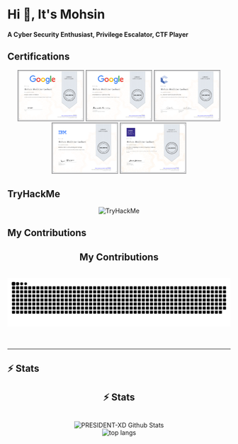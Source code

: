 # Hi 👋, It's Mohsin

#### A Cyber Security Enthusiast, Privilege Escalator, CTF Player

## Certifications

<div align="center">
  <img src="assets/python-google.png" alt="eCPPTv2" width="150">
  <img src="assets/cybersecurity.png" alt="CCNA" width="150">
  <img src="assets/Cpp.png" alt="eCPPTv2" width="150">
  <img src="assets/IBM.png" alt="CCNA" width="150">
  <img src="assets/bash.png" alt="CCNA" width="150">
</div>

## TryHackMe

<div align="center">
  <img src="https://tryhackme-badges.s3.amazonaws.com/President..png" alt="TryHackMe">
</div>

## My Contributions

<div align="center">
  <h2>My Contributions</h2>
  <br>
  <img alt="snake eating my contributions" src="https://raw.githubusercontent.com/salesp07/salesp07/output/github-contribution-grid-snake.svg" />
  <br/><br/><br/>
</div>

---

## ⚡ Stats

<div align="center">
  <h2>⚡ Stats</h2>
  <br>
  <img src="https://github-readme-stats.vercel.app/api?username=PRESIDENT-XD&include_all_commits=true&count_private=true&show_icons=true&line_height=20&title_color=7A7ADB&icon_color=2234AE&text_color=D3D3D3&bg_color=0,000000,130F40" alt="PRESIDENT-XD Github Stats">
  <br/>
  <img width="325" src="https://github-readme-stats-salesp07.vercel.app/api/top-langs/?username=president-xd&hide=HTML&langs_count=10&layout=compact&theme=react&border_radius=10&size_weight=0.5&title_color=7A7ADB&icon_color=2234AE&text_color=D3D3D3&bg_color=0,000000,130F40&count_weight=0.5&exclude_repo=github-readme-stats" alt="top langs" />
</div>
